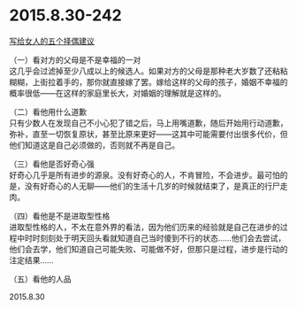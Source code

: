 2015.8.30-242
=============
[写给女人的五个择偶建议](http://mp.weixin.qq.com/s?__biz=MjM5NDg2NjA4MQ==&mid=212038357&idx=1&sn=ae2b6a5e3c662d5f58ff256c64f47f07&scene=5&srcid=vfVecE76ZMERMNv9GDsf#rd) 

（一）看对方的父母是不是幸福的一对  
这几乎会过滤掉至少八成以上的候选人。如果对方的父母是那种老大岁数了还粘粘糊糊，上街拉着手的，那你就直接嫁了罢。嫁给这样的父母的孩子，婚姻不幸福的概率很低——在这样的家庭里长大，对婚姻的理解就是这样的。

（二）看他用什么道歉  
只有少数人在发现自己不小心犯了错之后，马上用嘴道歉，随后开始用行动道歉，弥补，直至一切恢复原状，甚至比原来更好——这其中可能需要付出很多代价，但他们知道这是自己必须做的，否则就不再是自己。

（三）看他是否好奇心强  
好奇心几乎是所有进步的源泉。没有好奇心的人，不肯冒险，不会进步。最可怕的是，没有好奇心的人无聊——他们的生活十几岁的时候就结束了，是真正的行尸走肉。

（四）看他是不是进取型性格  
进取型性格的人，不太在意外界的看法，因为他们历来的经验就是自己在进步的过程中时时刻刻处于明天回头看就知道自己当时傻到不行的状态……他们会去尝试，他们会去学，他们知道自己可能失败、可能做不好，但那只是过程，进步是行动的注定结果……

（五）看他的人品  

2015.8.30